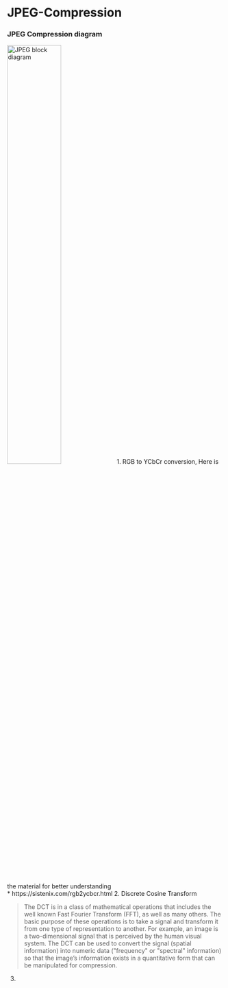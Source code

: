 # JPEG-Compression
### JPEG Compression diagram
<img src="https://iie.fing.edu.uy/investigacion/grupos/gti/timag/trabajos/2015/embebido/compressed.fld/image002.png" alt="JPEG block diagram" width="50%">
1. RGB to YCbCr conversion, Here is the material for better understanding<br>
* https://sistenix.com/rgb2ycbcr.html
2. Discrete Cosine Transform <br>

> The DCT is in a class of mathematical operations that includes the well known Fast Fourier Transform (FFT), as well as many others. The basic purpose of these operations is to take a signal and transform it from one type of representation to another. For example, an image is a two-dimensional signal that is perceived by the human visual system. The DCT can be used to convert the signal (spatial information) into numeric data ("frequency" or "spectral" information) so that the image’s information exists in a quantitative form that can be manipulated for compression.<br>

3. 

